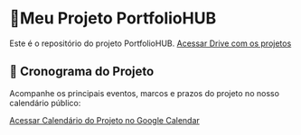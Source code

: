 # 🌷Meu Projeto PortfolioHUB
Este é o repositório do projeto PortfolioHUB.
[Acessar Drive com os projetos](https://drive.google.com/drive/folders/1yQkVFNNss4wpCaQ31Da5ifEG8S6JRifP?usp=drive_link)
## 🌺 Cronograma do Projeto

Acompanhe os principais eventos, marcos e prazos do projeto no nosso calendário público:

[Acessar Calendário do Projeto no Google Calendar](https://calendar.google.com/calendar/u/0?cid=Y2ZkZjk2NDQyNjBkZTUyZGFkYTg1OTFkOGUxZTJmM2U1NjFkZjA3ZGFhNWE0YmM4NDdiNTcwYjA3ZWE0ODI5YUBncm91cC5jYWxlbmRhci5nb29nbGUuY29t)
